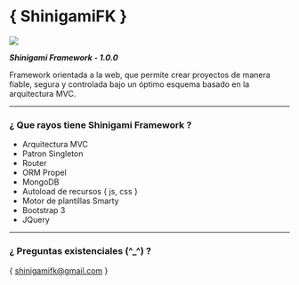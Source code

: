 { ShinigamiFK }
===========

<img src="http://s22.postimg.org/7vhznuis1/shinigamifk.png"  />

<b><em>Shinigami Framework - 1.0.0</em></b>

Framework orientada a la web, que permite crear proyectos de manera fiable, segura y controlada bajo un óptimo esquema basado en la arquitectura MVC.

***

<h3>¿ Que rayos tiene Shinigami Framework ?</h3>

<ul>
  <li>Arquitectura MVC</li>
  <li>Patron Singleton</li>
  <li>Router</li>
  <li>ORM Propel</li>
  <li>MongoDB</li>
  <li>Autoload de recursos { js, css }</li>
  <li>Motor de plantillas Smarty</li>
  <li>Bootstrap 3</li>
  <li>JQuery</li>
</ul>

***

<h3>¿ Preguntas existenciales (^_^) ?</h3>

{ shinigamifk@gmail.com }




